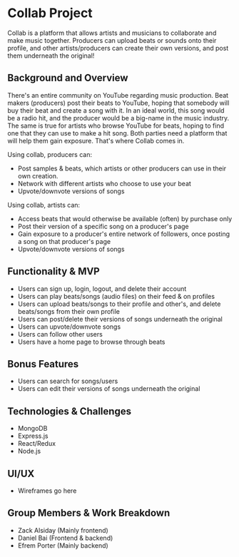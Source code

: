 # Collab Project

Collab is a platform that allows artists and musicians to collaborate and make music together. Producers can upload beats or sounds onto their profile, and other artists/producers can create their own versions, and post them underneath the original!

## Background and Overview
There's an entire community on YouTube regarding music production. Beat makers (producers) post their beats to YouTube, hoping that somebody will buy their beat and create a song with it. In an ideal world, this song would be a radio hit, and the producer would be a big-name in the music industry. The same is true for artists who browse YouTube for beats, hoping to find one that they can use to make a hit song. Both parties need a platform that will help them gain exposure. That's where Collab comes in.

Using collab, producers can:
- Post samples & beats, which artists or other producers can use in their own creation.
- Network with different artists who choose to use your beat
- Upvote/downvote versions of songs

Using collab, artists can:
- Access beats that would otherwise be available (often) by purchase only
- Post their version of a specific song on a producer's page
- Gain exposure to a producer's entire network of followers, once posting a song on that producer's page
- Upvote/downvote versions of songs

## Functionality & MVP
- Users can sign up, login, logout, and delete their account
- Users can play beats/songs (audio files) on their feed & on profiles
- Users can upload beats/songs to their profile and other's, and delete beats/songs from their own profile
- Users can post/delete their versions of songs underneath the original
- Users can upvote/downvote songs
- Users can follow other users
- Users have a home page to browse through beats

## Bonus Features
- Users can search for songs/users
- Users can edit their versions of songs underneath the original

## Technologies & Challenges
- MongoDB
- Express.js
- React/Redux
- Node.js

## UI/UX
- Wireframes go here

## Group Members & Work Breakdown
- Zack Alsiday (Mainly frontend)
- Daniel Bai (Frontend & backend)
- Efrem Porter (Mainly backend)
